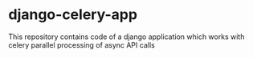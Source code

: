 # django-celery-app
This repository contains code of a django application which works with celery parallel processing of async API calls
